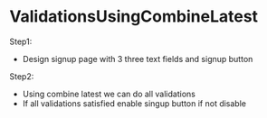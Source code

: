 # ValidationsUsingCombineLatest

Step1:
- Design signup page with 3 three text fields and signup button

Step2:
- Using combine latest we can do all validations
- If all validations satisfied enable singup button if not disable
